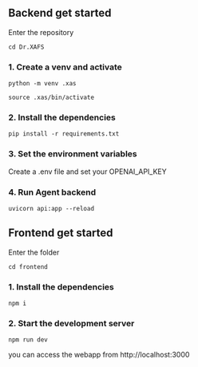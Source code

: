 ## Backend get started 

Enter the repository

```
cd Dr.XAFS 

```
### 1. Create a venv and activate 
```
python -m venv .xas

source .xas/bin/activate
```


### 2. Install the dependencies
```
pip install -r requirements.txt
```

### 3. Set the environment variables

Create a .env file and set your OPENAI_API_KEY

###

### 4. Run Agent backend
```
uvicorn api:app --reload
```

## Frontend get started
Enter the folder
```
cd frontend
```
###  1. Install the dependencies

```
npm i
```


###  2. Start the development server

```
npm run dev
```
you can access the webapp from http://localhost:3000
